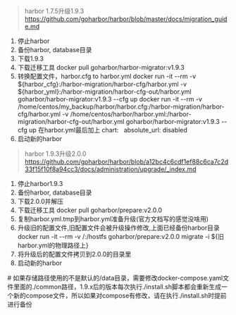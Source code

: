 > harbor 1.7.5升级1.9.3
<https://github.com/goharbor/harbor/blob/master/docs/migration_guide.md>

1. 停止harbor
1. 备份harbor, database目录
1. 下载1.9.3
1. 下载迁移工具 docker pull goharbor/harbor-migrator:v1.9.3
1. 转换配置文件，harbor.cfg to harbor.yml
docker run -it --rm -v ${harbor_cfg}:/harbor-migration/harbor-cfg/harbor.yml -v ${harbor_yml}:/harbor-migration/harbor-cfg-out/harbor.yml goharbor/harbor-migrator:v1.9.3 --cfg up
docker run -it --rm -v /home/centos/my_backup/harbor/harbor.cfg:/harbor-migration/harbor-cfg/harbor.yml -v /home/centos/harbor/harbor.yml:/harbor-migration/harbor-cfg-out/harbor.yml goharbor/harbor-migrator:v1.9.3 --cfg up
在harbor.yml最后加上
chart:
  absolute_url: disabled
1. 启动新的harbor

> harbor 1.9.3升级2.0.0
<https://github.com/goharbor/harbor/blob/a12bc4c6cdf1ef88c6ca7c2d33f15f10f8a94cc3/docs/administration/upgrade/_index.md>

1. 停止harbor1.9.3
1. 备份harbor, database目录
1. 下载2.0.0并解压
1. 下载迁移工具 docker pull goharbor/prepare:v2.0.0
1. 复制harbor.yml.tmp到harbor.yml准备升级(官方文档写的感觉没啥用)
1. 升级旧的配置文件,旧配置文件会被升级操作修改,上面已经备份harbor目录
docker run -it --rm -v /:/hostfs goharbor/prepare:v2.0.0 migrate -i ${旧harbor.yml的物理路径上}
1. 将升级后的配置文件拷贝到2.0.0的目录里
1. 启动新的harbor

\# 如果存储路径使用的不是默认的/data目录，需要修改docker-compose.yaml文件里面的./common路径，1.9.x后的版本每次执行./install.sh脚本都会重新生成一个新的compose文件，所以如果对compose有修改，请在执行./install.sh时提前进行备份
